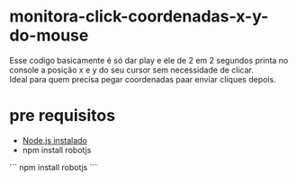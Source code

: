 # monitora-click-coordenadas-x-y-do-mouse
Esse codigo basicamente é só dar play e ele de 2 em 2 segundos printa no console a posição x e y do seu cursor sem necessidade de clicar.<br>
Ideal para quem precisa pegar coordenadas paar enviar cliques depois.<br>
# pre requisitos
<ul>
<li><a href="https://nodejs.org/en/download">Node.js instalado</a></li>
<li>npm install robotjs</li>
</ul>
´´´
npm install robotjs
´´´
